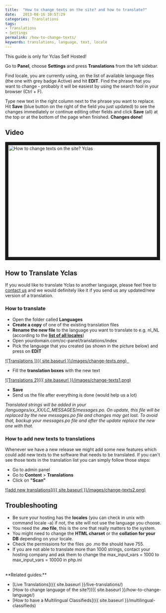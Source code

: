 ```yaml
---
title:  "How to change texts on the site? and how to translate?"
date:   2013-08-16 10:57:29
categories: Translations
tags: 
- Translations
- Settings
permalink: /how-to-change-texts/
keywords: translations, language, text, locale
---
```

<div class="alert alert-warning">
<strong><i class="glyphicon glyphicon-warning-sign"></i> </strong> This guide is only for Yclas Self Hosted!
</div>

Go to **Panel**, choose **Settings** and press **Translations** from the left sidebar.

Find locale, you are currently using, on the list of available language files (the one with grey badge Active) and hit **EDIT**. Find the phrase that you want to change - probably it will be easiest by using the search tool in your browser (Ctrl + F).

Type new text in the right column next to the phrase you want to replace. Hit **Save** (blue button on the right of the field you just updated) to see the changes immediately or continue editing other fields and click **Save** (all) at the top or at the bottom of the page when finished. **Changes done!**

## Video

<a href="http://www.youtube.com/watch?feature=player_embedded&v=7Ha0SHeQPPA
" target="_blank"><img src="http://img.youtube.com/vi/7Ha0SHeQPPA/0.jpg" 
alt="How to change texts on the site? Yclas " width="480" height="360" border="10" /></a>


## How to Translate Yclas

If you would like to translate Yclas to another language, please feel free to [contact us](https://yclas.com/contact/) and we would definitely like it if you send us any updated/new version of a translation. 

### How to translate

  * Open the folder called **Languages**
  * **Create a copy** of one of the existing translation files
  * **Rename the new file** to the language you want to translate to e.g. nl_NL (according to the **[list of all locales](http://www.roseindia.net/tutorials/I18N/locales-list.shtml)**)
  * Open yourdomain.com/oc-panel/translations/index
  * Pick the language that you created (as shown in the picture below) and press on **EDIT**
  
<a href="{{ site.baseurl }}/images/change-texts.png" class="thumbnail gallery-item" data-gallery>
![Translations ]({{ site.baseurl }}/images/change-texts.png)  
</a>

  * Fill the **translation boxes** with the new text
  
<a href="{{ site.baseurl }}/images/change-texts1.png" class="thumbnail gallery-item" data-gallery>
![Translations 2]({{ site.baseurl }}/images/change-texts1.png)
</a>

  * **Save**
  * Send us the file after everything is done (would help us a lot)

_Translated strings will be added in your /languages/xx_XX/LC_MESSAGES/messages.po. On update, this file will be replaced by the new messages.po file and changes may get lost. To avoid that, backup your messages.po file and after the update replace the new one with that._

### How to add new texts to translations

Whenever we have a new release we might add some new features which could add new texts to the software that needs to be translated. If you can't see those texts in the translation list you can simply follow those steps: 

  * Go to admin panel
  * Go to **Content** > **Translations**
  * Click on **"Scan"**

<a href="{{ site.baseurl }}/images/change-texts2.png" class="thumbnail gallery-item" data-gallery>
![add new translations]({{ site.baseurl }}/images/change-texts2.png)
</a>

## Troubleshooting

  * Be sure your hosting has the **locales** (you can check in unix with command locale -a) if not, the site will not use the language you choose.
  * You need the **.mo file**, this is the one that really matters to the system.
  * You might need to change the **HTML charset** or the **collation for your DB** depending on your locale.
  * Check the permissions for the files .po .mo the should have 755.
  * If you are not able to translate more than 1000 strings, contact your hosting company and ask them to change the max_input_vars = 1000 to max_input_vars = 10000 in php.ini


<br>
**Related guides:**

* [Live Translations]({{ site.baseurl }}/live-translations/)
* [How to change language of the site?]({{ site.baseurl }}/how-to-change-language/)
* [How to have a Multilingual Classifieds]({{ site.baseurl }}/multilingual-classifieds)
